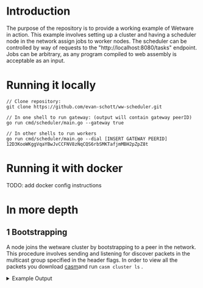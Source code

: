 # Introduction
The purpose of the repository is to provide a working example of Wetware in action. This example involves setting up a cluster and having a scheduler node in the network assign jobs to worker nodes. The scheduler can be controlled by way of requests to the "http://localhost:8080/tasks" endpoint. Jobs can be arbitrary, as any program compiled to web assembly is acceptable as an input. 

# Running it locally
```
// Clone repository:
git clone https://github.com/evan-schott/ww-scheduler.git

// In one shell to run gateway: (output will contain gateway peerID)
go run cmd/scheduler/main.go --gateway true

// In other shells to run workers
go run cmd/scheduler/main.go --dial [INSERT GATEWAY PEERID] 12D3KooWKggVqaYBwJvCCFNV8zNqCQS6rbSMKTafjmMBH2pZpZ8t
```
# Running it with docker
TODO: add docker config instructions

# In more depth
## 1 Bootstrapping 
A node joins the wetware cluster by bootstrapping to a peer in the network. This procedure involves sending and listening for discover packets in the multicast group specified in the header flags. In order to view all the packets you download [casm](https://github.com/wetware/casm)and run `casm cluster ls` . 
<details><summary>Example Output</summary>
```
[0000] Got multicast packet (171 byte)
  type:      survey
  namespace: ww
  size:      171 bytes
  peer:      12D3KooWKggVqaYBwJvCCFNV8zNqCQS6rbSMKTafjmMBH2pZpZ8t  
  distance:   255

[0000] Got multicast packet (217 byte)
  type:      response
  namespace: ww
  size:      217 bytes
  peer:      12D3KooWQdc1sHWeBqbWuCPZEG5gjLy4tWrc8ppKYTRAMq4upeTP

[0006] Got multicast packet (171 byte)
  type:      survey
  namespace: ww
  size:      171 bytes
  peer:      12D3KooWQdc1sHWeBqbWuCPZEG5gjLy4tWrc8ppKYTRAMq4upeTP  
  distance:   255

[0006] Got multicast packet (217 byte)
  type:      response
  namespace: ww
  size:      217 bytes
  peer:      12D3KooWKggVqaYBwJvCCFNV8zNqCQS6rbSMKTafjmMBH2pZpZ8t

[0009] Got multicast packet (171 byte)
  type:      survey
  namespace: ww
  size:      171 bytes
  peer:      12D3KooWKggVqaYBwJvCCFNV8zNqCQS6rbSMKTafjmMBH2pZpZ8t  
  distance:   255

[0009] Got multicast packet (217 byte)
  type:      response
  namespace: ww
  size:      217 bytes
  peer:      12D3KooWQdc1sHWeBqbWuCPZEG5gjLy4tWrc8ppKYTRAMq4upeTP
```
</details>

## 2. Capabilities
Capabilities are fundamental to the access control model of Wetware. A process must own a capability from another process in order to call RPCs. Capabilities can be broadcasted  as demonstrated with:
```go
// Create synchronous channel server on Gateway server and export it
// Now any node on network can send to our channel server by using the channel capability
ch := csp.NewChan(&csp.SyncChan{})
defer ch.Close(c.Context)
n.Vat.Export(chanCap, chanProvider{ch})
```
Capabilities can also be sent privately by way of transmission through a channel.
```go
// Setup of the worker capability. Start a worker server, and derive a client from it.
server := worker.WorkerServer{}

// Block until we're able to send our worker capability to the
// gateway server. This is where the load-balancing happens.
// We are competing with other Send()s, and the gateway will
// pick one of the senders at random each time it handles an
// HTTP request.
e := capnp.Client(worker.Worker_ServerToClient(server))
err = ch.Send(context.Background(), csp.Client(e))
```

## 3. Channel Server
The channel server is a fundamental primitive for interprocess communication (IPC). Here are the primary differences between using PubSub and using channels for IPC:

| Property | Channel | PubSub 
| ------------- |:-------------:|:-----:| 
| Reliability | Every object sent to the channel server will be held onto until it is received.  | Packets will be dropped once buffer capacity is hit. | 
| Ordering | If a receive request arrives at the channel server before another receive request, then it will return a value from a send request that arrived to the channel before the send request value returned to the later receive request | No ordering guarantees. |
| Synchrony | A call to send an object to the channel server will block until the value is successfully received. Likewise a call to receive an object from the channel will block until an object is available. | No synchrony guarantees. |
| Medium | Uses unicast | Uses multicast |

## 4. Layering (Libp2p, Cap'n Proto, Casm, Wetware)
Libp2p: (Networking stack)
- "Host" abstraction to represent node in network. 
- "Connections" abstraction of transport layer link between two peers that can support multiple "Streams" on top of them to represent different communication topics.

Cap'n Proto: (RPC protocol)
- "Capabilities" abstraction to represent permission for making calls on remote objects.
- Architecture for configuring dynamic configuration of capabilities between hosts.
- Efficient serialization scheme
- Promise pipelining 

Casm: (Low level cluster primitives)
- Merger between Cap'n Proto and Libp2p layers to allow for capabilities sharing on cluster of Libp2p Hosts. 
- Bootstrap protocol for joining cluster to peers on cluster and forming cluster.

Wetware: (Cluster middleware)
- Higher level primitives for IPC (PubSub and Channels), shared memory (Anchors), processes, and querying information about cluster state. 


## 5. WASM 
In this example, the "tasks" that can be scheduled on worker nodes take the form of hash puzzles. But really any .wasm file can be used as a task. The directions below outline how the tasks are compiled, and then how to make requests to the cluster to execute the tasks. 
```
// To compile hash.go into a .wasm representation
tinygo build -o wasm/hash.wasm -target=wasi hash.go

// To schedule a difficulty 3 hash puzzle with seed "0", that will start 1 second after it is received, and repeat every 2 seconds for 3 iterations.
curl -X POST -H "Content-Type: multipart/form-data" \
     -F "id=task1" \
     -F "description=Hash puzzle" \
     -F "complete=0" \
     -F "duration=5" \
     -F "start=1" \
     -F "delay=2" \
     -F "repeats=3" \
     -F "wasm=@hash.wasm" \
     -F "input=0" \
     -F "difficulty=3" \
     http://localhost:8080/tasks

// To see the current state of jobs, and their progress towards completion
curl -X GET http://localhost:8080/tasks
```

# In action
- Link to video
TODO: create video

